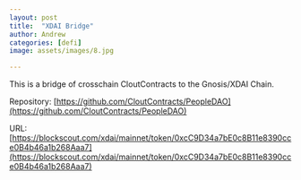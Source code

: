 ```yaml
---
layout: post
title:  "XDAI Bridge"
author: Andrew
categories: [defi]
image: assets/images/8.jpg

---
```

This is a bridge of crosschain CloutContracts to the Gnosis/XDAI Chain. 

Repository: [https://github.com/CloutContracts/PeopleDAO](https://github.com/CloutContracts/PeopleDAO)

URL: [https://blockscout.com/xdai/mainnet/token/0xcC9D34a7bE0c8B11e8390cce0B4b46a1b268Aaa7](https://blockscout.com/xdai/mainnet/token/0xcC9D34a7bE0c8B11e8390cce0B4b46a1b268Aaa7)
